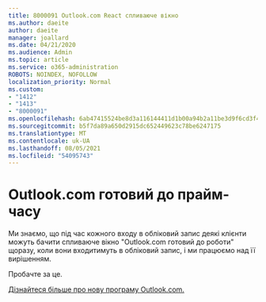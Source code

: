 ```yaml
---
title: 8000091 Outlook.com React спливаюче вікно
ms.author: daeite
author: daeite
manager: joallard
ms.date: 04/21/2020
ms.audience: Admin
ms.topic: article
ms.service: o365-administration
ROBOTS: NOINDEX, NOFOLLOW
localization_priority: Normal
ms.custom:
- "1412"
- "1413"
- "8000091"
ms.openlocfilehash: 6ab47415524be8d3a116144411d1b00a94b2a11be3d9f6cd3f4a755b235bf2c4
ms.sourcegitcommit: b5f7da89a650d2915dc652449623c78be6247175
ms.translationtype: MT
ms.contentlocale: uk-UA
ms.lasthandoff: 08/05/2021
ms.locfileid: "54095743"
---
```

# <a name="outlookcom-is-ready-for-prime-time"></a>Outlook.com готовий до прайм-часу

Ми знаємо, що під час кожного входу в обліковий запис деякі клієнти можуть бачити спливаюче вікно "Outlook.com готовий до роботи" щоразу, коли вони входитимуть в обліковий запис, і ми працюємо над її вирішенням.

Пробачте за це.

[Дізнайтеся більше про нову програму Outlook.com.](https://support.office.com/article/40676ad0-c831-45ac-a023-5be633be798d?wt.mc_id=Office_Outlook_com_Alchemy)